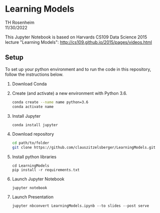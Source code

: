 # Learning Models
TH Rosenheim   
11/30/2022  

This Jupyter Notebook is based on Harvards CS109 Data Science 2015 lecture "Learning Models": http://cs109.github.io/2015/pages/videos.html  

## Setup
To set up your python environment and to run the code in this repository, follow the instructions below.

1. Download Conda

1. Create (and activate) a new environment with Python 3.6.

	```bash
	conda create --name name python=3.6
	conda activate name
	```

1. Install Jupyter

    ```bash
	conda install jupyter
	```

1. Download repository
    ```bash
    cd path/to/folder
    git clone https://github.com/clauszitzelsberger/LearningModels.git
    ```

1. Install python libraries
    ```
    cd LearningModels
    pip install -r requirements.txt
    ```

1. Launch Jupyter Notebook
    ```
    jupyter notebook
    ```

1. Launch Presentation
    ```
    jupyter nbconvert LearningModels.ipynb --to slides --post serve
    ```
